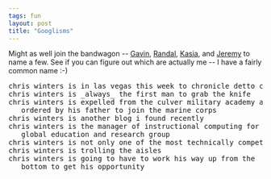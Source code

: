 ```yaml
---
tags: fun
layout: post
title: "Googlisms"
---
```




Might as well join the bandwagon -- <a href="http://use.perl.org/~gav/journal/8617">Gavin</a>, <a href="http://use.perl.org/comments.pl?sid=9331&cid=14275">Randal</a>, <a href="http://www.unix-girl.com/blog/archives/000327.html">Kasia</a>, and <a href="http://jeremy.zawodny.com/blog/archives/000269.html#000269">Jeremy</a> to name a few. See if you can figure out which are actually me -- I have a fairly common name :-)

<pre>
chris winters is in las vegas this week to chronicle detto corp
chris winters is _always_ the first man to grab the knife
chris winters is expelled from the culver military academy and is then 
   ordered by his father to join the marine corps
chris winters is another blog i found recently
chris winters is the manager of instructional computing for sun's
   global education and research group
chris winters is not only one of the most technically competent persons i know personally
chris winters is trolling the aisles
chris winters is going to have to work his way up from the
   bottom to get his opportunity
</pre>


